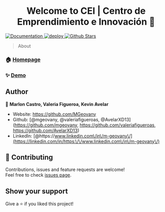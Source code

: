 <h1 align="center">Welcome to CEI | Centro de Emprendimiento e Innovación 👋</h1>
<p>
  <a href="https://github.com/MGeovany/cei-web-portal/blob/main/cliente/documentation/index.html" target="_blank">
    <img alt="Documentation" src="https://img.shields.io/badge/documentation-yes-brightgreen.svg" />
  </a>
     <a href="#" target="_blank">
    <img alt="deploy" src="https://img.shields.io/website?down_color=red&down_message=offline&label=Deploy&up_color=brightgreen&up_message=online&url=https%3A%2F%2Fcei-web-portal-mgeovany.vercel.app%2F" />
  </a>
  

  <a href="#" target="_blank">
    <img alt="Github Stars" src="https://img.shields.io/github/stars/mgeovany/cei-web-portal?label=Repo%20Stars" />
  </a>

</p>

> About

### 🏠 [Homepage](https://github.com/MGeovany/cei-web-portal)

### ✨ [Demo](https://cei-web-portal-mgeovany.vercel.app/)

## Author

👤 **Marlon Castro, Valeria Figueroa, Kevin Avelar**

* Website: https://github.com/MGeovany
* Github: [@mgeovany, @valeriafigueroas, @AvelarXD13](https://github.com/mgeovany, https://github.com/valeriafigueroas, https://github.com/AvelarXD13)
* LinkedIn: [@https:\/\/www.linkedin.com\/in\/m-geovany\/](https://linkedin.com/in/https:\/\/www.linkedin.com\/in\/m-geovany\/)

## 🤝 Contributing

Contributions, issues and feature requests are welcome!<br />Feel free to check [issues page](https://github.com/MGeovany/cei-web-portal/issues). 

## Show your support

Give a ⭐️ if you liked this project!
